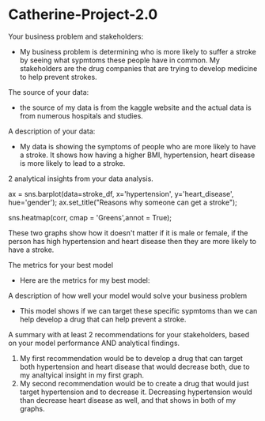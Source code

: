 # Catherine-Project-2.0

Your business problem and stakeholders: 
- My business problem is determining who is more likely to suffer a stroke by seeing what sypmtoms these people have in common. My stakeholders are the drug companies that are trying to develop medicine to help prevent strokes.

The source of your data:
- the source of my data is from the kaggle website and the actual data is from numerous hospitals and studies.

A description of your data:
- My data is showing the symptoms of people who are more likely to have a stroke. It shows how having a higher BMI, hypertension, heart disease is more likely to lead to a stroke. 

2 analytical insights from your data analysis.

ax = sns.barplot(data=stroke_df, x='hypertension', y='heart_disease', hue='gender');
ax.set_title("Reasons why someone can get a stroke");


sns.heatmap(corr, cmap = 'Greens',annot = True);

These two graphs show how it doesn't matter if it is male or female, if the person has high hypertension and heart disease then they are more likely to have a stroke. 


The metrics for your best model
- Here are the metrics for my best model: 

A description of how well your model would solve your business problem
- This model shows if we can target these specific sypmtoms than we can help develop a drug that can help prevent a stroke.

A summary with at least 2 recommendations for your stakeholders, based on your model performance AND analytical findings.
1. My first recommendation would be to develop a drug that can target both hypertension and heart disease that would decrease both, due to my analtyical insight in my first graph. 
2. My second recommendation would be to create a drug that would just target hypertension and to decrease it. Decreasing hypertension would than decrease heart disease as well, and that shows in both of my graphs. 